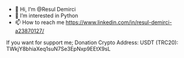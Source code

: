 - 👋 Hi, I’m @Resul Demirci
- 👀 I’m interested in Python
- 📫 How to reach me https://www.linkedin.com/in/resul-demirci-a23870127/

If you want for support me;
Donation Crypto Address:
USDT (TRC20):
TWkjY8bhiaXeq1suN7Se3EpNxp9EEtX9sL
<!---
Resul-Tech/Resul-Tech is a ✨ special ✨ repository because its `README.md` (this file) appears on your GitHub profile.
You can click the Preview link to take a look at your changes.
--->
